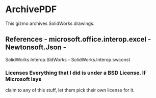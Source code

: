 # ArchivePDF

This gizmo archives SolidWorks drawings.

## References - microsoft.office.interop.excel - Newtonsoft.Json -
SolidWorks.Interop.SldWorks - SolidWorks.Interop.swconst

### Licenses Everything that I did is under a BSD License. If Microsoft lays
claim to any of this stuff, let them pick their own license for it.
